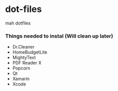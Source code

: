 # dot-files
mah dotfiles

### Things needed to instal (Will clean up later)

* Dr.Cleaner
* HomeBudgetLite
* MightyText
* PDF Reader X
* Popcorn
* Qt
* Xamarin
* Xcode
